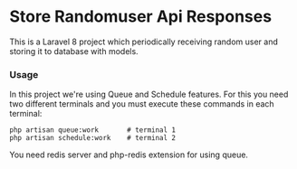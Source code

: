 # Store Randomuser Api Responses

This is a Laravel 8 project which periodically receiving random user and storing it to database with models.

### Usage

In this project we're using Queue and Schedule features. For this you need two different terminals and you must execute these commands in each terminal:

```
php artisan queue:work       # terminal 1
php artisan schedule:work    # terminal 2
```

You need redis server and php-redis extension for using queue.






